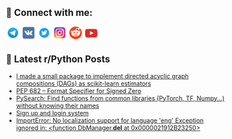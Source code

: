 ## 🔎 Connect with me:
[<img src="https://github.com/bullbesh/bullbesh/blob/main/images/Telegram.png" width="32" height="32" />](https://t.me/bullbesh)
[<img src="https://github.com/bullbesh/bullbesh/blob/main/images/VK.png" width="32" height="32" />](https://vk.com/bullbesh)
[<img src="https://github.com/bullbesh/bullbesh/blob/main/images/Twitter.png" width="32" height="32" />](https://twitter.com/bullbesh1)
[<img src="https://github.com/bullbesh/bullbesh/blob/main/images/Instagram.png" width="32" height="32" />](https://www.instagram.com/bullbesh)
[<img src="https://github.com/bullbesh/bullbesh/blob/main/images/Reddit.png" width="32" height="32" />](https://www.reddit.com/user/bullbesh)
[<img src="https://github.com/bullbesh/bullbesh/blob/main/images/YouTube.png" width="32" height="32" />](https://www.youtube.com/channel/UCtfjRs6uzgq5mfm8S06WTcg)

## 📕 Latest r/Python Posts
<!-- BLOG-POST-LIST:START -->
- [I made a small package to implement directed acyclic graph compositions &lpar;DAGs&rpar; as scikit-learn estimators](https://www.reddit.com/r/Python/comments/wj5hez/i_made_a_small_package_to_implement_directed/)
- [PEP 682 – Format Specifier for Signed Zero](https://www.reddit.com/r/Python/comments/wj59u4/pep_682_format_specifier_for_signed_zero/)
- [PySearch: Find functions from common libraries &lpar;PyTorch, TF, Numpy...&rpar; without knowing their names](https://www.reddit.com/r/Python/comments/wj4t9p/pysearch_find_functions_from_common_libraries/)
- [Sign up and login system](https://www.reddit.com/r/Python/comments/wj3ve1/sign_up_and_login_system/)
- [ImportError: No localization support for language &#39;eng&#39; Exception ignored in: &lt;function DbManager.__del__ at 0x0000021912B23250&gt;](https://www.reddit.com/r/Python/comments/wj3h7i/importerror_no_localization_support_for_language/)
<!-- BLOG-POST-LIST:END -->
